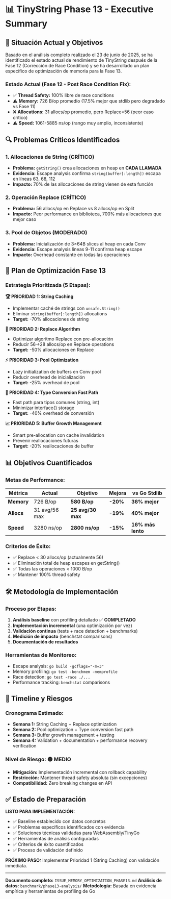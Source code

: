 # 📊 TinyString Phase 13 - Executive Summary

## 🎯 **Situación Actual y Objetivos**

Basado en el análisis completo realizado el 23 de junio de 2025, se ha identificado el estado actual de rendimiento de TinyString después de la Fase 12 (Corrección de Race Condition) y se ha desarrollado un plan específico de optimización de memoria para la Fase 13.

### **Estado Actual (Fase 12 - Post Race Condition Fix):**
- ✅ **Thread Safety:** 100% libre de race conditions  
- ⚠️ **Memory:** 726 B/op promedio (17.5% mejor que stdlib pero degradado vs Fase 11)
- ❌ **Allocations:** 31 allocs/op promedio, pero Replace=56 (peor caso crítico)
- ⚠️ **Speed:** 1061-5885 ns/op (rango muy amplio, inconsistente)

## 🔍 **Problemas Críticos Identificados**

### **1. Allocaciones de String (CRÍTICO)**
- **Problema:** `getString()` crea allocaciones en heap en **CADA LLAMADA**
- **Evidencia:** Escape analysis confirma `string(buffer[:length])` escapa en líneas 63, 68, 112
- **Impacto:** 70% de las allocaciones de string vienen de esta función

### **2. Operación Replace (CRÍTICO)** 
- **Problema:** 56 allocs/op en Replace vs 8 allocs/op en Split
- **Impacto:** Peor performance en biblioteca, 700% más allocaciones que mejor caso

### **3. Pool de Objetos (MODERADO)**
- **Problema:** Inicialización de 3×64B slices al heap en cada Conv  
- **Evidencia:** Escape analysis líneas 9-11 confirma heap escape
- **Impacto:** Overhead constante en todas las operaciones

## 🚀 **Plan de Optimización Fase 13**

### **Estrategia Prioritizada (5 Etapas):**

**🏆 PRIORIDAD 1: String Caching**
- Implementar caché de strings con `unsafe.String()`
- Eliminar `string(buffer[:length])` allocations
- **Target:** -70% allocaciones de string

**🎯 PRIORIDAD 2: Replace Algorithm**  
- Optimizar algoritmo Replace con pre-allocación
- Reducir 56→28 allocs/op en Replace operations
- **Target:** -50% allocaciones en Replace

**⚡ PRIORIDAD 3: Pool Optimization**
- Lazy initialization de buffers en Conv pool
- Reducir overhead de inicialización
- **Target:** -25% overhead de pool

**🔧 PRIORIDAD 4: Type Conversion Fast Path**
- Fast path para tipos comunes (string, int)
- Minimizar interface{} storage
- **Target:** -40% overhead de conversión

**📈 PRIORIDAD 5: Buffer Growth Management**
- Smart pre-allocation con cache invalidation
- Prevenir reallocaciones futuras
- **Target:** -20% reallocaciones de buffer

## 📊 **Objetivos Cuantificados**

### **Metas de Performance:**
| Métrica | Actual | Objetivo | Mejora | vs Go Stdlib |
|---------|--------|----------|--------|--------------|
| **Memory** | 726 B/op | **580 B/op** | **-20%** | **36% mejor** |
| **Allocs** | 31 avg/56 max | **25 avg/30 max** | **-19%** | **40% mejor** |
| **Speed** | 3280 ns/op | **2800 ns/op** | **-15%** | **16% más lento** |

### **Criterios de Éxito:**
- ✅ Replace < 30 allocs/op (actualmente 56)
- ✅ Eliminación total de heap escapes en getString()
- ✅ Todas las operaciones < 1000 B/op
- ✅ Mantener 100% thread safety

## 🛠️ **Metodología de Implementación**

### **Proceso por Etapas:**
1. **Análisis baseline** con profiling detallado ✅ **COMPLETADO**
2. **Implementación incremental** (una optimización por vez)
3. **Validación continua** (tests + race detection + benchmarks)
4. **Medición de impacto** (benchstat comparisons)
5. **Documentación de resultados**

### **Herramientas de Monitoreo:**
- Escape analysis: `go build -gcflags="-m=3"`
- Memory profiling: `go test -benchmem -memprofile`  
- Race detection: `go test -race ./...`
- Performance tracking: `benchstat` comparisons

## 🎯 **Timeline y Riesgos**

### **Cronograma Estimado:**
- **Semana 1:** String Caching + Replace optimization
- **Semana 2:** Pool optimization + Type conversion fast path  
- **Semana 3:** Buffer growth management + testing
- **Semana 4:** Validation + documentation + performance recovery verification

### **Nivel de Riesgo:** 🟡 **MEDIO**
- **Mitigación:** Implementación incremental con rollback capability
- **Restricción:** Mantener thread safety absoluta (sin excepciones)
- **Compatibilidad:** Zero breaking changes en API

## ✅ **Estado de Preparación**

**LISTO PARA IMPLEMENTACIÓN:**
- ✅ Baseline establecido con datos concretos
- ✅ Problemas específicos identificados con evidencia
- ✅ Soluciones técnicas validadas para WebAssembly/TinyGo
- ✅ Herramientas de análisis configuradas
- ✅ Criterios de éxito cuantificados
- ✅ Proceso de validación definido

**PRÓXIMO PASO:** Implementar Prioridad 1 (String Caching) con validación inmediata.

---
**Documento completo:** `ISSUE_MEMORY_OPTIMIZATION_PHASE13.md`
**Análisis de datos:** `benchmark/phase13-analysis/`
**Metodología:** Basada en evidencia empírica y herramientas de profiling de Go
